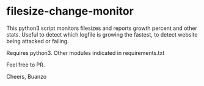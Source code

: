 # filesize-change-monitor

This python3 script monitors filesizes and reports growth percent and other
stats.  Useful to detect which logfile is growing the fastest, to detect
website being attacked or failing.

Requires python3. Other modules indicated in requirements.txt

Feel free to PR.

Cheers,
Buanzo

